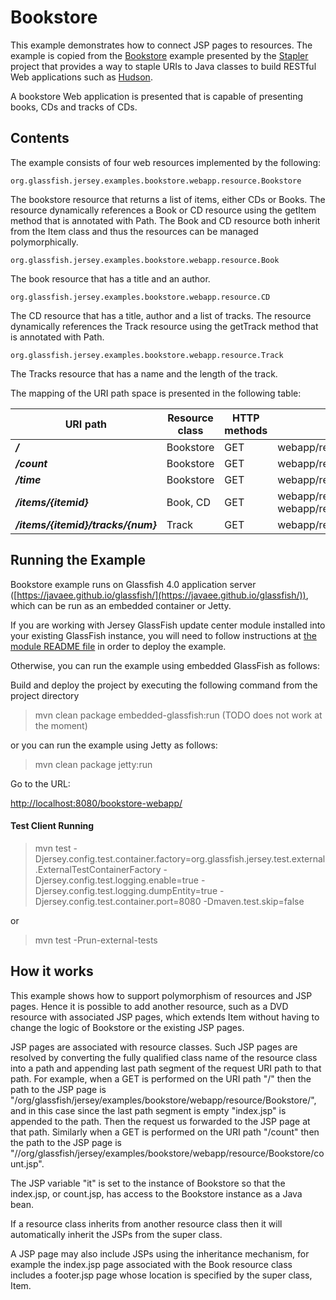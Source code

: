 [//]: # " Copyright (c) 2015, 2018 Oracle and/or its affiliates. All rights reserved. "
[//]: # " "
[//]: # " Redistribution and use in source and binary forms, with or without "
[//]: # " modification, are permitted provided that the following conditions are met: "
[//]: # " "
[//]: # " 1. Redistributions of source code must retain the above copyright notice, this "
[//]: # "    list of conditions and the following disclaimer. "
[//]: # " 2. Redistributions in binary form must reproduce the above copyright notice, "
[//]: # "    this list of conditions and the following disclaimer in the documentation "
[//]: # "    and/or other materials provided with the distribution. "
[//]: # " "
[//]: # " THIS SOFTWARE IS PROVIDED BY THE COPYRIGHT HOLDERS AND CONTRIBUTORS \"AS IS\" AND "
[//]: # " ANY EXPRESS OR IMPLIED WARRANTIES, INCLUDING, BUT NOT LIMITED TO, THE IMPLIED "
[//]: # " WARRANTIES OF MERCHANTABILITY AND FITNESS FOR A PARTICULAR PURPOSE ARE "
[//]: # " DISCLAIMED. IN NO EVENT SHALL THE COPYRIGHT OWNER OR CONTRIBUTORS BE LIABLE FOR "
[//]: # " ANY DIRECT, INDIRECT, INCIDENTAL, SPECIAL, EXEMPLARY, OR CONSEQUENTIAL DAMAGES "
[//]: # " (INCLUDING, BUT NOT LIMITED TO, PROCUREMENT OF SUBSTITUTE GOODS OR SERVICES; "
[//]: # " LOSS OF USE, DATA, OR PROFITS; OR BUSINESS INTERRUPTION) HOWEVER CAUSED AND "
[//]: # " ON ANY THEORY OF LIABILITY, WHETHER IN CONTRACT, STRICT LIABILITY, OR TORT "
[//]: # " (INCLUDING NEGLIGENCE OR OTHERWISE) ARISING IN ANY WAY OUT OF THE USE OF THIS "
[//]: # " SOFTWARE, EVEN IF ADVISED OF THE POSSIBILITY OF SUCH DAMAGE. "
[//]: # " "
[//]: # " SPDX-License-Identifier: BSD-2-Clause "

Bookstore
=========

This example demonstrates how to connect JSP pages to resources. The
example is copied from the
[Bookstore](http://stapler.kohsuke.org/getting-started.html) example
presented by the [Stapler](http://stapler.kohsuke.org/) project that
provides a way to staple URIs to Java classes to build RESTful Web
applications such as [Hudson](http://java.net/projects/hudson/).

A bookstore Web application is presented that is capable of presenting
books, CDs and tracks of CDs.

Contents
--------

The example consists of four web resources implemented by the following:

`org.glassfish.jersey.examples.bookstore.webapp.resource.Bookstore`

The bookstore resource that returns a list of items, either CDs
or Books. The resource dynamically references a Book or CD resource
using the getItem method that is annotated with Path. The Book and
CD resource both inherit from the Item class and thus the resources
can be managed polymorphically.

`org.glassfish.jersey.examples.bookstore.webapp.resource.Book`

The book resource that has a title and an author.

`org.glassfish.jersey.examples.bookstore.webapp.resource.CD`

The CD resource that has a title, author and a list of tracks. The
resource dynamically references the Track resource using the
getTrack method that is annotated with Path.

`org.glassfish.jersey.examples.bookstore.webapp.resource.Track`

The Tracks resource that has a name and the length of the track.

The mapping of the URI path space is presented in the following table:


URI path                            | Resource class   | HTTP methods   | Notes
----------------------------------- | ---------------- | -------------- | ------------------------------------------------------------------------------
**_/_**                             | Bookstore        | GET            | webapp/resource/Bookstore/index.jsp
**_/count_**                        | Bookstore        | GET            | webapp/resource/Bookstore/count.jsp
**_/time_**                         | Bookstore        | GET            | webapp/resource/Bookstore/time.jsp
**_/items/{itemid}_**               | Book, CD         | GET            | webapp/resource/Book/index.jsp, webapp/resource/CD/index.jsp
**_/items/{itemid}/tracks/{num}_**  | Track            | GET            | webapp/resource/Track/index.jsp

Running the Example
-------------------

Bookstore example runs on Glassfish 4.0 application server
([https://javaee.github.io/glassfish/](https://javaee.github.io/glassfish/)), which can be
run as an embedded container or Jetty.

If you are working with Jersey GlassFish update center module installed
into your existing GlassFish instance, you will need to follow
instructions at [the module README file](../../README.html) in order to
deploy the example.

Otherwise, you can run the example using embedded GlassFish as follows:

Build and deploy the project by executing the following command from the
project directory

>   mvn clean package embedded-glassfish:run (TODO does not work at the moment)

or you can run the example using Jetty as follows:

>   mvn clean package jetty:run

Go to the URL:

<http://localhost:8080/bookstore-webapp/>

#### Test Client Running

>   mvn test -Djersey.config.test.container.factory=org.glassfish.jersey.test.external.ExternalTestContainerFactory -Djersey.config.test.logging.enable=true -Djersey.config.test.logging.dumpEntity=true -Djersey.config.test.container.port=8080 -Dmaven.test.skip=false

or

>   mvn test -Prun-external-tests

How it works
------------

This example shows how to support polymorphism of resources and JSP
pages. Hence it is possible to add another resource, such as a DVD
resource with associated JSP pages, which extends Item without having to
change the logic of Bookstore or the existing JSP pages.

JSP pages are associated with resource classes. Such JSP pages are
resolved by converting the fully qualified class name of the resource
class into a path and appending last path segment of the request URI
path to that path. For example, when a GET is performed on the URI path
"/" then the path to the JSP page is
"/org/glassfish/jersey/examples/bookstore/webapp/resource/Bookstore/",
and in this case since the last path segment is empty "index.jsp" is
appended to the path. Then the request us forwarded to the JSP page at
that path. Similarly when a GET is performed on the URI path "/count"
then the path to the JSP page is
"//org/glassfish/jersey/examples/bookstore/webapp/resource/Bookstore/count.jsp".

The JSP variable "it" is set to the instance of Bookstore so that the
index.jsp, or count.jsp, has access to the Bookstore instance as a Java
bean.

If a resource class inherits from another resource class then it will
automatically inherit the JSPs from the super class.

A JSP page may also include JSPs using the inheritance mechanism, for
example the index.jsp page associated with the Book resource class
includes a footer.jsp page whose location is specified by the super
class, Item.
